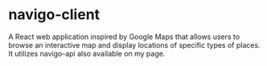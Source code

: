 # navigo-client
A React web application inspired by Google Maps that allows users to browse an interactive map and display locations of specific types of places. It utilizes navigo-api also available on my page.
